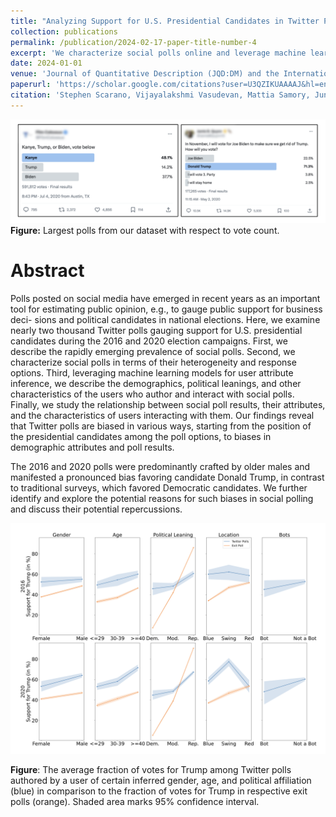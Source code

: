 ```yaml
---
title: "Analyzing Support for U.S. Presidential Candidates in Twitter Polls"
collection: publications
permalink: /publication/2024-02-17-paper-title-number-4
excerpt: 'We characterize social polls online and leverage machine learning models to describe the demographics, political leanings, and other characteristics of the users who author and interact with social polls. We study the relationship between social poll results, their attributes, and the characteristics of users interacting with them.'
date: 2024-01-01
venue: 'Journal of Quantitative Description (JQD:DM) and the International AAAI Conference on Web and Social Media (ICWSM)'
paperurl: 'https://scholar.google.com/citations?user=U3QZIKUAAAAJ&hl=en&oi=ao'
citation: 'Stephen Scarano, Vijayalakshmi Vasudevan, Mattia Samory, JungHwan Yang, and Przemyslaw Grabowicz. 2024. Analyzing Support for U.S. Presidential Candidates in Twitter Polls'
---
```


![Examples of polls posted on Twitter/X](/images/analyzing-1.png)
**Figure:** Largest polls from our dataset with respect to vote count.

Abstract
=====

Polls posted on social media have emerged in recent years as an important tool for estimating public opinion, e.g., to gauge public support for business deci- sions and political candidates in national elections. Here, we examine nearly two thousand Twitter polls gauging support for U.S. presidential candidates during the 2016 and 2020 election campaigns. First, we describe the rapidly emerging prevalence of social polls. Second, we characterize social polls in terms of their heterogeneity and response options. Third, leveraging machine learning models for user attribute inference, we describe the demographics, political leanings, and other characteristics of the users who author and interact with social polls. Finally, we study the relationship between social poll results, their attributes, and the characteristics of users interacting with them. Our findings reveal that Twitter polls are biased in various ways, starting from the position of the presidential candidates among the poll options, to biases in demographic attributes and poll results. 

The 2016 and 2020 polls were predominantly crafted by older males and manifested a pronounced bias favoring candidate Donald Trump, in contrast to traditional surveys, which favored Democratic candidates. We further identify and explore the potential reasons for such biases in social polling and discuss their potential repercussions.

![Figure describing relationship between poll strata and outcomes](/images/analyzing-2.png)

**Figure**: The average fraction of votes for Trump among Twitter polls authored by a user of certain inferred gender, age, and political affiliation (blue) in comparison to the fraction of votes for Trump in respective exit polls (orange). Shaded area marks 95% confidence interval.
